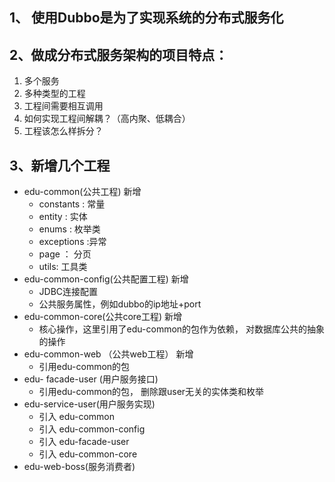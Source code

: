 ## 1、 使用Dubbo是为了实现系统的分布式服务化

## 2、做成分布式服务架构的项目特点：
1. 多个服务
2. 多种类型的工程
3. 工程间需要相互调用
4. 如何实现工程间解耦？（高内聚、低耦合）
5. 工程该怎么样拆分？


## 3、新增几个工程
- edu-common(公共工程)   新增
    - constants : 常量
    - entity : 实体
    - enums : 枚举类
    - exceptions :异常
    - page ： 分页
    - utils: 工具类
- edu-common-config(公共配置工程) 新增
    - JDBC连接配置
    - 公共服务属性，例如dubbo的ip地址+port
- edu-common-core(公共core工程) 新增
    - 核心操作，这里引用了edu-common的包作为依赖， 对数据库公共的抽象的操作
- edu-common-web （公共web工程） 新增
    - 引用edu-common的包
- edu- facade-user (用户服务接口)
    - 引用edu-common的包， 删除跟user无关的实体类和枚举
- edu-service-user(用户服务实现)
    - 引入 edu-common
    - 引入 edu-common-config
    - 引入 edu-facade-user
    - 引入 edu-common-core
- edu-web-boss(服务消费者)